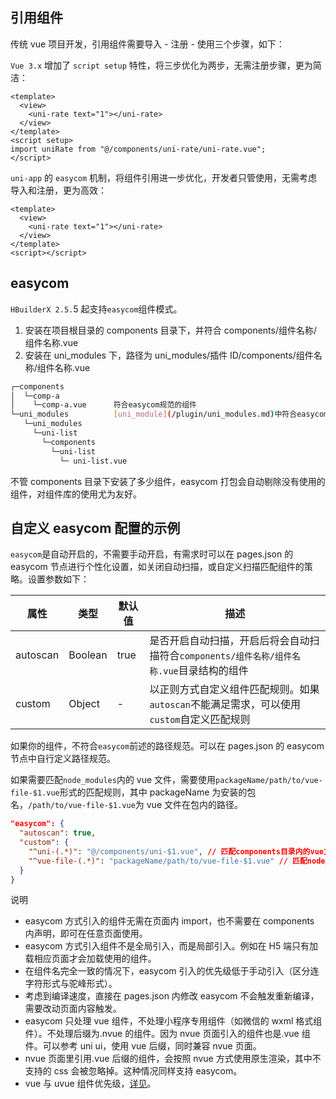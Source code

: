 ## 引用组件

传统 vue 项目开发，引用组件需要导入 - 注册 - 使用三个步骤，如下：

`Vue 3.x` 增加了 `script setup` 特性，将三步优化为两步，无需注册步骤，更为简洁：

```vue
<template>
  <view>
    <uni-rate text="1"></uni-rate>
  </view>
</template>
<script setup>
import uniRate from "@/components/uni-rate/uni-rate.vue";
</script>
```

`uni-app` 的 `easycom` 机制，将组件引用进一步优化，开发者只管使用，无需考虑导入和注册，更为高效：

```vue
<template>
  <view>
    <uni-rate text="1"></uni-rate>
  </view>
</template>
<script></script>
```

## easycom

`HBuilderX 2.5.`5 起支持`easycom`组件模式。

1. 安装在项目根目录的 components 目录下，并符合 components/组件名称/组件名称.vue
2. 安装在 uni_modules 下，路径为 uni_modules/插件 ID/components/组件名称/组件名称.vue

```bash
┌─components
│  └─comp-a
│    └─comp-a.vue      符合easycom规范的组件
└─uni_modules          [uni_module](/plugin/uni_modules.md)中符合easycom规范的组件
   └─uni_modules
     └─uni-list
       └─components
         └─uni-list
           └─ uni-list.vue
```

不管 components 目录下安装了多少组件，easycom 打包会自动剔除没有使用的组件，对组件库的使用尤为友好。

## 自定义 easycom 配置的示例

`easycom`是自动开启的，不需要手动开启，有需求时可以在 pages.json 的 easycom 节点进行个性化设置，如关闭自动扫描，或自定义扫描匹配组件的策略。设置参数如下：

| 属性     | 类型    | 默认值 | 描述                                                                                     |
| -------- | ------- | ------ | ---------------------------------------------------------------------------------------- |
| autoscan | Boolean | true   | 是否开启自动扫描，开启后将会自动扫描符合`components/组件名称/组件名称.vue`目录结构的组件 |
| custom   | Object  | -      | 以正则方式自定义组件匹配规则。如果`autoscan`不能满足需求，可以使用`custom`自定义匹配规则 |

如果你的组件，不符合`easycom`前述的路径规范。可以在 pages.json 的 easycom 节点中自行定义路径规范。

如果需要匹配`node_modules`内的 vue 文件，需要使用`packageName/path/to/vue-file-$1.vue`形式的匹配规则，其中 packageName 为安装的包名，`/path/to/vue-file-$1.vue`为 vue 文件在包内的路径。

```json
"easycom": {
  "autoscan": true,
  "custom": {
    "^uni-(.*)": "@/components/uni-$1.vue", // 匹配components目录内的vue文件
    "^vue-file-(.*)": "packageName/path/to/vue-file-$1.vue" // 匹配node_modules内的vue文件
  }
}
```

说明

- easycom 方式引入的组件无需在页面内 import，也不需要在 components 内声明，即可在任意页面使用。
- easycom 方式引入组件不是全局引入，而是局部引入。例如在 H5 端只有加载相应页面才会加载使用的组件。
- 在组件名完全一致的情况下，easycom 引入的优先级低于手动引入（区分连字符形式与驼峰形式）。
- 考虑到编译速度，直接在 pages.json 内修改 easycom 不会触发重新编译，需要改动页面内容触发。
- easycom 只处理 vue 组件，不处理小程序专用组件（如微信的 wxml 格式组件）。不处理后缀为.nvue 的组件。因为 nvue 页面引入的组件也是.vue 组件。可以参考 uni ui，使用 vue 后缀，同时兼容 nvue 页面。
- nvue 页面里引用.vue 后缀的组件，会按照 nvue 方式使用原生渲染，其中不支持的 css 会被忽略掉。这种情况同样支持 easycom。
- vue 与 uvue 组件优先级，[详见](https://doc.dcloud.net.cn/uni-app-x/component/#priority)。
